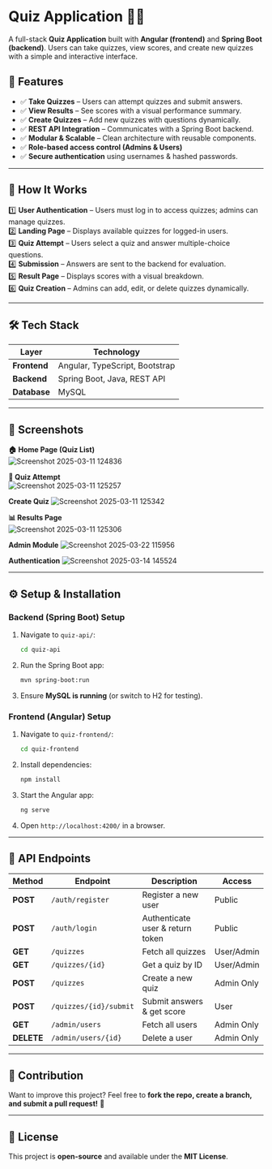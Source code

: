 # **Quiz Application** 📝🎯  

A full-stack **Quiz Application** built with **Angular (frontend)** and **Spring Boot (backend)**. Users can take quizzes, view scores, and create new quizzes with a simple and interactive interface.  

## 📌 Features

- ✅ **Take Quizzes** – Users can attempt quizzes and submit answers.
- ✅ **View Results** – See scores with a visual performance summary.
- ✅ **Create Quizzes** – Add new quizzes with questions dynamically.
- ✅ **REST API Integration** – Communicates with a Spring Boot backend.
- ✅ **Modular & Scalable** – Clean architecture with reusable components.
- ✅ **Role-based access control (Admins & Users)**
- ✅ **Secure authentication** using usernames & hashed passwords.

---

## 🚀 How It Works

1️⃣ **User Authentication** – Users must log in to access quizzes; admins can manage quizzes.  
2️⃣ **Landing Page** – Displays available quizzes for logged-in users.  
3️⃣ **Quiz Attempt** – Users select a quiz and answer multiple-choice questions.  
4️⃣ **Submission** – Answers are sent to the backend for evaluation.  
5️⃣ **Result Page** – Displays scores with a visual breakdown.  
6️⃣ **Quiz Creation** – Admins can add, edit, or delete quizzes dynamically.  


---

## **🛠️ Tech Stack**  

| Layer         | Technology  |
|--------------|------------|
| **Frontend**  | Angular, TypeScript, Bootstrap |
| **Backend**   | Spring Boot, Java, REST API   |
| **Database**  | MySQL |

---

## **📸 Screenshots**  

**🏠 Home Page (Quiz List)**  
![Screenshot 2025-03-11 124836](https://github.com/user-attachments/assets/f8fdec2a-c731-4ec4-848a-e0ca35d6e6a3)
 

**📝 Quiz Attempt**  
![Screenshot 2025-03-11 125257](https://github.com/user-attachments/assets/92b3b738-f20b-47f4-8327-0ec5a0d06877)

**Create Quiz**
![Screenshot 2025-03-11 125342](https://github.com/user-attachments/assets/bf14ab52-4be1-458f-b976-3f853541c2df)

**📊 Results Page**  
![Screenshot 2025-03-11 125306](https://github.com/user-attachments/assets/e945e1b3-d6e5-4b3a-8e72-9f77cd38c0fe)

**Admin Module**
![Screenshot 2025-03-22 115956](https://github.com/user-attachments/assets/e253204a-09f5-4be1-8cf9-b57266ccedb8)

**Authentication**
![Screenshot 2025-03-14 145524](https://github.com/user-attachments/assets/2b58c6c7-838e-4379-9c96-b6e884f5446a)


---

## **⚙️ Setup & Installation**  

### **Backend (Spring Boot) Setup**  

1. Navigate to `quiz-api/`:  
   ```sh
   cd quiz-api
   ```
2. Run the Spring Boot app:  
   ```sh
   mvn spring-boot:run
   ```
3. Ensure **MySQL is running** (or switch to H2 for testing).  

### **Frontend (Angular) Setup**  

1. Navigate to `quiz-frontend/`:  
   ```sh
   cd quiz-frontend
   ```
2. Install dependencies:  
   ```sh
   npm install
   ```
3. Start the Angular app:  
   ```sh
   ng serve
   ```
4. Open `http://localhost:4200/` in a browser.  

---

## **📌 API Endpoints**  

| Method | Endpoint                  | Description                           | Access |
|--------|---------------------------|---------------------------------------|--------|
| **POST**  | `/auth/register`       | Register a new user                   | Public |
| **POST**  | `/auth/login`          | Authenticate user & return token      | Public |
| **GET**   | `/quizzes`             | Fetch all quizzes                     | User/Admin |
| **GET**   | `/quizzes/{id}`        | Get a quiz by ID                      | User/Admin |
| **POST**  | `/quizzes`             | Create a new quiz                     | Admin Only |
| **POST**  | `/quizzes/{id}/submit` | Submit answers & get score            | User |
| **GET**   | `/admin/users`         | Fetch all users                       | Admin Only |
| **DELETE**| `/admin/users/{id}`    | Delete a user                         | Admin Only |

---

## **📢 Contribution**  

Want to improve this project? Feel free to **fork the repo, create a branch, and submit a pull request!** 🚀  

---

## **📄 License**  
This project is **open-source** and available under the **MIT License**.  
